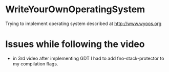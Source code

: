# WriteYourOwnOperatingSystem
Trying to implement operating system described at http://www.wyoos.org


# Issues while following the video
- in 3rd video after implementing GDT I had to add fno-stack-protector to my compilation flags.
